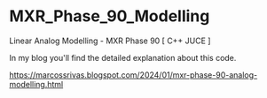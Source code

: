 # MXR_Phase_90_Modelling

Linear Analog Modelling - MXR Phase 90 [ C++ JUCE ]

In my blog you'll find the detailed explanation about this code.

https://marcossrivas.blogspot.com/2024/01/mxr-phase-90-analog-modelling.html
 
